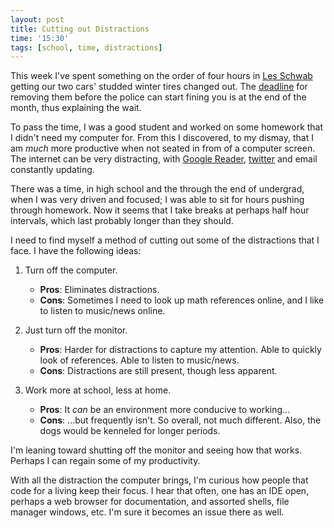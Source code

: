 ```yaml
---
layout: post
title: Cutting out Distractions
time: '15:30'
tags: [school, time, distractions]
---
```


This week I've spent something on the order of four hours in [Les Schwab] getting our two cars' studded winter tires changed out.  The [deadline] for removing them before the police can start fining you is at the end of the month, thus explaining the wait.

To pass the time, I was a good student and worked on some homework that I didn't need my computer for.  From this I discovered, to my dismay, that I am _much_ more productive when not seated in from of a computer screen.  The internet can be very distracting, with [Google Reader], [twitter] and email constantly updating.

There was a time, in high school and the through the end of undergrad, when I was very driven and focused; I was able to sit for hours pushing through homework.  Now it seems that I take breaks at perhaps half hour intervals, which last probably longer than they should.

I need to find myself a method of cutting out some of the distractions that I face.  I have the following ideas:

1. Turn off the computer.
	+ **Pros**: Eliminates distractions.
	+ **Cons**: Sometimes I need to look up math references online, and I like to listen to music/news online.

2. Just turn off the monitor.
	+ **Pros**: Harder for distractions to capture my attention.  Able to quickly look of references.  Able to listen to music/news.
	+ **Cons**: Distractions are still present, though less apparent.

3. Work more at school, less at home.
	+ **Pros**: It _can_ be an environment more conducive to working...
	+ **Cons**: ...but frequently isn't.  So overall, not much different.  Also, the dogs would be kenneled for longer periods.

I'm leaning toward shutting off the monitor and seeing how that works.  Perhaps I can regain some of my productivity.

With all the distraction the computer brings, I'm curious how people that code for a living keep their focus.  I hear that often, one has an IDE open, perhaps a web browser for documentation, and assorted shells, file manager windows, etc.  I'm sure it becomes an issue there as well.

[Les Schwab]:http://www.lesschwab.com/
[deadline]:http://www.wsdot.wa.gov/winter/studtire/
[Google Reader]:http://reader.google.com/
[twitter]:http://twitter.com/jason__graham
